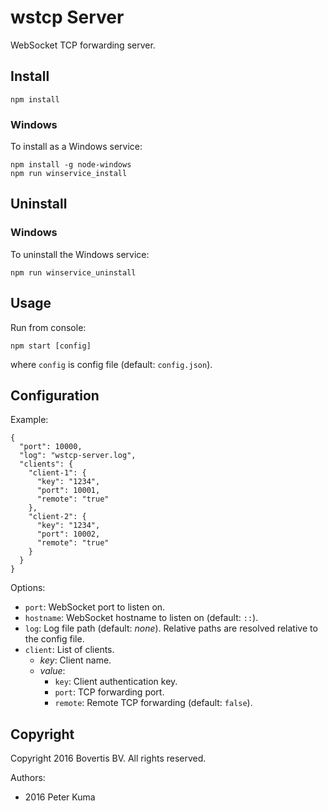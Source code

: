 wstcp Server
============

WebSocket TCP forwarding server.

Install
-------

    npm install

### Windows

To install as a Windows service:

    npm install -g node-windows
    npm run winservice_install

Uninstall
---------

### Windows

To uninstall the Windows service:

    npm run winservice_uninstall

Usage
-----

Run from console:

    npm start [config]

where `config` is config file (default: `config.json`).

Configuration
-------------

Example:

    {
      "port": 10000,
      "log": "wstcp-server.log",
      "clients": {
        "client-1": {
          "key": "1234",
          "port": 10001,
          "remote": "true"
        },
        "client-2": {
          "key": "1234",
          "port": 10002,
          "remote": "true"
        }
      }
    }

Options:

- `port`: WebSocket port to listen on.
- `hostname`: WebSocket hostname to listen on (default: `::`).
- `log`: Log file path (default: *none*).
    Relative paths are resolved relative to the config file.
- `client`: List of clients.
    - *key*: Client name.
    - *value*:
        - `key`: Client authentication key.
        - `port`: TCP forwarding port.
        - `remote`: Remote TCP forwarding (default: `false`).

Copyright
---------

Copyright 2016 Bovertis BV. All rights reserved.

Authors:

- 2016 Peter Kuma
